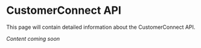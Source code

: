 # CustomerConnect API

This page will contain detailed information about the CustomerConnect API.

*Content coming soon*
